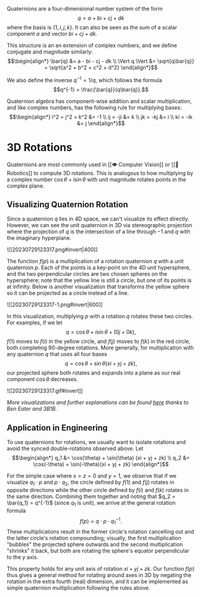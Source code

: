 Quaternions are a four-dimensional number system of the form $$q = a + bi + cj + dk$$ where the basis is $\{ 1, i, j, k \}$. It can also be seen as the sum of a scalar component $a$ and vector $bi + cj + dk$.

This structure is an an extension of complex numbers, and we define conjugate and magnitude similarly: $$\begin{align*} \bar{q} &= a - bi - cj - dk \\  \Vert q \Vert &= \sqrt{q\bar{q}} = \sqrt{a^2 + b^2 + c^2 + d^2} \end{align*}$$

We also define the inverse $q^{-1} = 1/q$, which follows the formula $$q^{-1} = \frac{\bar{q}}{q\bar{q}}.$$

Quaternion algebra has component-wise addition and scalar multiplication, and like complex numbers, has the following rule for multiplying bases: $$\begin{align*} i^2 = j^2 = k^2 &= -1 \\ ij = -ji &= k \\ jk = -kj &= i \\ ki = -ik &= j \end{align*}$$

# 3D Rotations
Quaternions are most commonly used in [[👁️ Computer Vision]] or [[🦾 Robotics]] to compute 3D rotations. This is analogous to how multiplying by a complex number $\cos \theta + i \sin \theta$ with unit magnitude rotates points in the complex plane.

## Visualizing Quaternion Rotation
Since a quaternion $q$ lies in 4D space, we can't visualize its effect directly. However, we can see the unit quaternion in 3D via stereographic projection where the projection of $q$ is the intersection of a line through $-1$ and $q$ with the imaginary hyperplane.

![[20230729123317.png#invert|400]]

The function $f(p)$ is a multiplication of a rotation quaternion $q$ with a unit quaternion $p$. Each of the points is a key-point on the 4D unit hypersphere, and the two perpendicular circles are two chosen spheres on the hypersphere; note that the yellow line is still a circle, but one of its points is at infinity. Below is another visualization that transforms the yellow sphere so it can be projected as a circle instead of a line.

![[20230729123317-1.png#invert|600]]

In this visualization, multiplying $p$ with a rotation $q$ rotates these two circles. For examples, if we let $$q = \cos \theta + i \sin\theta + (0j + 0k),$$ $f(1)$ moves to $f(i)$ in the yellow circle, and $f(j)$ moves to $f(k)$ in the red circle, both completing 90-degree rotations. More generally, for multiplication with any quaternion $q$ that uses all four bases $$q = \cos \theta + \sin \theta (xi + yj + zk),$$ our projected sphere both rotates and expands into a plane as our real component $\cos\theta$ decreases.

![[20230729123317.gif#invert]]

*More visualizations and further explanations can be found [here](https://eater.net/quaternions) thanks to Ben Eater and 3B1B.*

## Application in Engineering
To use quaternions for rotations, we usually want to isolate rotations and avoid the synced double-rotations observed above. Let $$\begin{align*} q_1 &= \cos(\theta) + \sin(\theta) (xi + yj + zk) \\ q_2 &= \cos(-\theta) + \sin(-\theta)(xi + yj + zk) \end{align*}$$

For the simple case where $x = z = 0$ and $y = 1$, we observe that if we visualize $q_1 \cdot p$ and $p \cdot q_2$, the circle defined by $f(1)$ and $f(j)$ rotates in opposite directions while the other circle defined by $f(i)$ and $f(k)$ rotates in the same direction. Combining them together and noting that $q_2 = \bar{q_1} = q^{-1}$ (since $q_1$ is unit), we arrive at the general rotation formula $$f(p) = q \cdot p \cdot q_1^{-1}.$$ These multiplications result in the former circle's rotation cancelling out and the latter circle's rotation compounding; visually, the first multiplication "bubbles" the projected sphere outwards and the second multiplication "shrinks" it back, but both are rotating the sphere's equator perpendicular to the $y$ axis.

This property holds for any unit axis of rotation $xi + yj + zk$. Our function $f(p)$ thus gives a general method for rotating around axes in 3D by negating the rotation in the extra fourth (real) dimension, and it can be implemented as simple quaternion multiplication following the rules above.